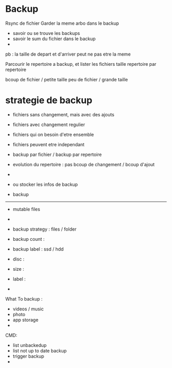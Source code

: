# Backup

Rsync de fichier
Garder la meme arbo dans le backup

- savoir ou se trouve les backups
- savoir le sum du fichier dans le backup
- 


pb : la taille de depart et d'arriver peut ne pas etre la meme


Parcourir le repertoire a backup, et lister les fichiers
taille repertoire par repertoire

bcoup de fichier / petite taille
peu de fichier / grande taille

# strategie de backup

- fichiers sans changement, mais avec des ajouts
- fichiers avec changement regulier
- fichiers qui on besoin d'etre ensemble
- fichiers peuvent etre independant
- backup par fichier / backup par repertoire
- evolution du repertoire : pas bcoup de changement / bcoup d'ajout
- 


- ou stocker les infos de backup

- backup
---
- mutable files
- 


- backup strategy : files / folder
- backup count :
- backup label : ssd / hdd


- disc :
- size :
- label :
- 

What To backup :
- videos / music
- photo
- app storage
- 

CMD:
- list unbackedup
- list not up to date backup
- trigger backup
- 